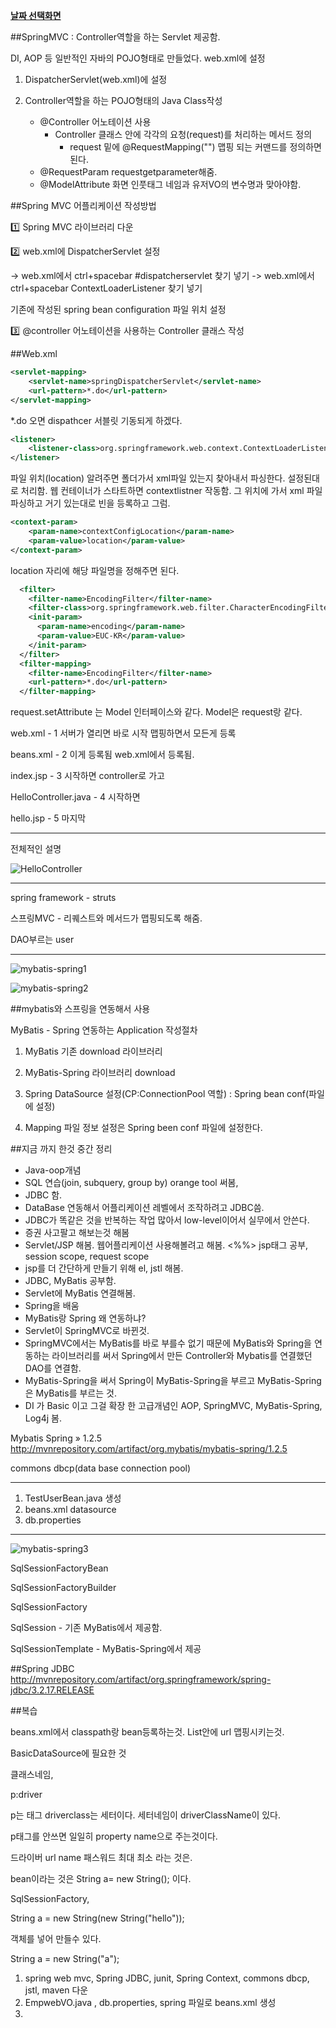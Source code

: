 **[날짜 선택화면](../README.md)**

##SpringMVC : Controller역할을 하는 Servlet 제공함.

DI, AOP 등 일반적인 자바의 POJO형태로 만들었다.
web.xml에 설정

1. DispatcherServlet(web.xml)에 설정

2. Controller역할을 하는 POJO형태의 Java Class작성
    - @Controller 어노테이션 사용
        + Controller 클래스 안에 각각의 요청(request)를 처리하는 메서드 정의
            * request 밑에 @RequestMapping("") 맵핑 되는 커맨드를 정의하면 된다.
    - @RequestParam requestgetparameter해줌.
    - @ModelAttribute 화면 인풋태그 네임과 유저VO의 변수명과 맞아야함.

##Spring MVC 어플리케이션 작성방법

:one: Spring MVC 라이브러리 다운

:two: web.xml에 DispatcherServlet 설정

 -> web.xml에서 ctrl+spacebar #dispatcherservlet 찾기 넣기
 -> web.xml에서 ctrl+spacebar ContextLoaderListener 찾기 넣기

기존에 작성된 spring bean configuration 파일 위치 설정

:three: @controller 어노테이션을 사용하는 Controller 클래스 작성


##Web.xml

````xml
<servlet-mapping>
    <servlet-name>springDispatcherServlet</servlet-name>
    <url-pattern>*.do</url-pattern>
</servlet-mapping>
````
*.do 오면 dispathcer 서블릿 기동되게 하겠다.

````xml
<listener>
    <listener-class>org.springframework.web.context.ContextLoaderListener</listener-class>
</listener>
````

파일 위치(location) 알려주면 폴더가서 xml파일 있는지 찾아내서 파싱한다. 설정된대로 처리함.
웹 컨테이너가 스타트하면 contextlistner 작동함. 그 위치에 가서 xml 파일 파싱하고 거기 있는대로 빈을 등록하고 그럼.

````xml
<context-param>
    <param-name>contextConfigLocation</param-name>
    <param-value>location</param-value>
</context-param>
````

location 자리에 해당 파일명을 정해주면 된다.

````xml
  <filter>
    <filter-name>EncodingFilter</filter-name>
    <filter-class>org.springframework.web.filter.CharacterEncodingFilter</filter-class>
    <init-param>
      <param-name>encoding</param-name>
      <param-value>EUC-KR</param-value>
    </init-param>
  </filter>
  <filter-mapping>
    <filter-name>EncodingFilter</filter-name>
    <url-pattern>*.do</url-pattern>
  </filter-mapping>
````

request.setAttribute 는 Model 인터페이스와 같다.
Model은 request랑 같다.


web.xml - 1 서버가 열리면 바로 시작 맵핑하면서 모든게 등록

beans.xml  - 2 이게 등록됨 web.xml에서 등록됨.

index.jsp - 3 시작하면 controller로 가고

HelloController.java - 4 시작하면

hello.jsp - 5 마지막

-------------------------------------------------------

전체적인 설명

![HelloController](../resources/HelloController.JPG)

----

spring framework - struts

스프링MVC - 리퀘스트와 메서드가 맵핑되도록 해줌.

DAO부르는 user

--------------

![mybatis-spring1](../resources/mybatis-spring1.JPG)

![mybatis-spring2](../resources/mybatis-spring2.JPG)


##mybatis와 스프링을 연동해서 사용

MyBatis - Spring 연동하는 Application 작성절차

1. MyBatis 기존 download 라이브러리

2. MyBatis-Spring 라이브러리 download

3. Spring DataSource 설정(CP:ConnectionPool 역할) : Spring bean conf(파일에 설정)

4. Mapping 파일 정보 설정은 Spring been conf 파일에 설정한다.

##지금 까지 한것 중간 정리

- Java-oop개념
- SQL 연습(join, subquery, group by) orange tool 써봄, 
- JDBC 함.
- DataBase 연동해서 어플리케이션 레벨에서 조작하려고 JDBC씀.
- JDBC가 똑같은 것을 반복하는 작업 많아서 low-level이어서 실무에서 안쓴다.
- 증권 사고팔고 해보는것 해봄
- Servlet/JSP 해봄. 웹어플리케이션 사용해볼려고 해봄. <%%> jsp태그 공부, session scope, request scope
- jsp를 더 간단하게 만들기 위해 el, jstl 해봄.
- JDBC, MyBatis 공부함.
- Servlet에 MyBatis 연결해봄.
- Spring을 배움
- MyBatis랑 Spring 왜 연동하냐?
- Servlet이 SpringMVC로 바뀐것.
- SpringMVC에서는 MyBatis를 바로 부를수 없기 때문에 MyBatis와 Spring을 연동하는 라이브러리를 써서 Spring에서 만든 Controller와 Mybatis를 연결했던 DAO를 연결함. 
- MyBatis-Spring을 써서 Spring이 MyBatis-Spring을 부르고 MyBatis-Spring은 MyBatis를 부르는 것.
- DI 가 Basic 이고 그걸 확장 한 고급개념인 AOP, SpringMVC, MyBatis-Spring, Log4j 봄.


Mybatis Spring » 1.2.5
http://mvnrepository.com/artifact/org.mybatis/mybatis-spring/1.2.5

commons dbcp(data base connection pool)

-----------------------------------------------------------------

1. TestUserBean.java 생성
2. beans.xml datasource
3. db.properties


---------------------------------------------------------

![mybatis-spring3](../resources/mybatis-spring3.JPG)

SqlSessionFactoryBean

SqlSessionFactoryBuilder

SqlSessionFactory

SqlSession - 기존 MyBatis에서 제공함.

SqlSessionTemplate - MyBatis-Spring에서 제공


##Spring JDBC
http://mvnrepository.com/artifact/org.springframework/spring-jdbc/3.2.17.RELEASE

##복습

beans.xml에서 classpath랑 bean등록하는것. List안에 url 맵핑시키는것.

BasicDataSource에 필요한 것

클래스네임,  

p:driver

p는 태그 driverclass는 세터이다. 세터네임이 driverClassName이 있다.

p태그를 안쓰면 일일히 property name으로 주는것이다.

드라이버 url name 패스워드 최대 최소 라는 것은.

bean이라는 것은 String a= new String(); 이다.


SqlSessionFactory, 

String a = new String(new String("hello"));

객체를 넣어 만들수 있다. 

String a = new String("a");


1. spring web mvc, Spring JDBC, junit, Spring Context, commons dbcp, jstl, maven 다운
2. EmpwebVO.java , db.properties, spring 파일로 beans.xml 생성
3. 